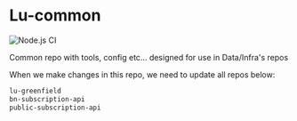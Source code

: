# Lu-common

![Node.js CI](https://github.com/BonnierNews/lu-common/workflows/Node.js%20CI/badge.svg)

Common repo with tools, config etc... designed for use in Data/Infra's repos

When we make changes in this repo, we need to update all repos below:
```bash
lu-greenfield
bn-subscription-api
public-subscription-api
```

